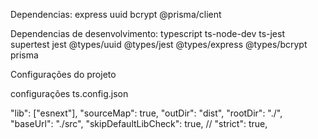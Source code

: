
Dependencias: express uuid bcrypt @prisma/client

Dependencias de desenvolvimento: typescript ts-node-dev ts-jest supertest jest @types/uuid @types/jest @types/express @types/bcrypt prisma 


Configurações do projeto

configurações ts.config.json

"lib": ["esnext"],
"sourceMap": true,
"outDir": "dist",
"rootDir": "./", 
"baseUrl": "./src",
"skipDefaultLibCheck": true,
// "strict": true,
